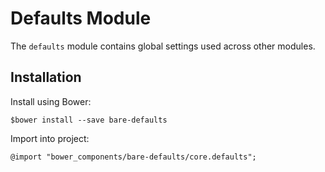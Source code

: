 # Defaults Module

The `defaults` module contains global settings used across other modules.

## Installation

Install using Bower:

    $bower install --save bare-defaults

Import into project:

    @import "bower_components/bare-defaults/core.defaults";
